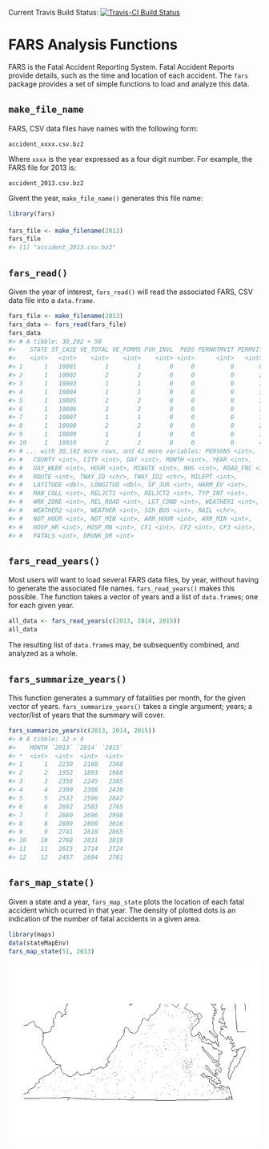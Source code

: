 
<!-- README.md is generated from README.Rmd. Please edit that file -->
Current Travis Build Status: [![Travis-CI Build Status](https://travis-ci.org/RussellPolitzky/fars.svg?branch=master)](https://travis-ci.org/RussellPolitzky/fars)

FARS Analysis Functions
=======================

FARS is the Fatal Accident Reporting System. Fatal Accident Reports provide details, such as the time and location of each accident. The `fars` package provides a set of simple functions to load and analyze this data.

`make_file_name`
----------------

FARS, CSV data files have names with the following form:

    accident_xxxx.csv.bz2

Where `xxxx` is the year expressed as a four digit number. For example, the FARS file for 2013 is:

    accident_2013.csv.bz2

Givent the year, `make_file_name()` generates this file name:

``` r
library(fars)

fars_file <- make_filename(2013)
fars_file
#> [1] "accident_2013.csv.bz2"
```

`fars_read()`
-------------

Given the year of interest, `fars_read()` will read the associated FARS, CSV data file into a `data.frame`.

``` r
fars_file <- make_filename(2013)
fars_data <- fars_read(fars_file)
fars_data
#> # A tibble: 30,202 × 50
#>    STATE ST_CASE VE_TOTAL VE_FORMS PVH_INVL  PEDS PERNOTMVIT PERMVIT
#>    <int>   <int>    <int>    <int>    <int> <int>      <int>   <int>
#> 1      1   10001        1        1        0     0          0       8
#> 2      1   10002        2        2        0     0          0       2
#> 3      1   10003        1        1        0     0          0       1
#> 4      1   10004        1        1        0     0          0       3
#> 5      1   10005        2        2        0     0          0       3
#> 6      1   10006        2        2        0     0          0       3
#> 7      1   10007        1        1        0     0          0       1
#> 8      1   10008        2        2        0     0          0       2
#> 9      1   10009        1        1        0     0          0       1
#> 10     1   10010        2        2        0     0          0       4
#> # ... with 30,192 more rows, and 42 more variables: PERSONS <int>,
#> #   COUNTY <int>, CITY <int>, DAY <int>, MONTH <int>, YEAR <int>,
#> #   DAY_WEEK <int>, HOUR <int>, MINUTE <int>, NHS <int>, ROAD_FNC <int>,
#> #   ROUTE <int>, TWAY_ID <chr>, TWAY_ID2 <chr>, MILEPT <int>,
#> #   LATITUDE <dbl>, LONGITUD <dbl>, SP_JUR <int>, HARM_EV <int>,
#> #   MAN_COLL <int>, RELJCT1 <int>, RELJCT2 <int>, TYP_INT <int>,
#> #   WRK_ZONE <int>, REL_ROAD <int>, LGT_COND <int>, WEATHER1 <int>,
#> #   WEATHER2 <int>, WEATHER <int>, SCH_BUS <int>, RAIL <chr>,
#> #   NOT_HOUR <int>, NOT_MIN <int>, ARR_HOUR <int>, ARR_MIN <int>,
#> #   HOSP_HR <int>, HOSP_MN <int>, CF1 <int>, CF2 <int>, CF3 <int>,
#> #   FATALS <int>, DRUNK_DR <int>
```

`fars_read_years()`
-------------------

Most users will want to load several FARS data files, by year, without having to generate the associated file names. `fars_read_years()` makes this possible. The function takes a vector of years and a list of `data.frame`s; one for each given year.

``` r
all_data <- fars_read_years(c(2013, 2014, 2015))
all_data
```

The resulting list of `data.frame`s may, be subsequently combined, and analyzed as a whole.

`fars_summarize_years()`
------------------------

This function generates a summary of fatalities per month, for the given vector of years. `fars_summarize_years()` takes a single argument; years; a vector/list of years that the summary will cover.

``` r
fars_summarize_years(c(2013, 2014, 2015))
#> # A tibble: 12 × 4
#>    MONTH `2013` `2014` `2015`
#> *  <int>  <int>  <int>  <int>
#> 1      1   2230   2168   2368
#> 2      2   1952   1893   1968
#> 3      3   2356   2245   2385
#> 4      4   2300   2308   2430
#> 5      5   2532   2596   2847
#> 6      6   2692   2583   2765
#> 7      7   2660   2696   2998
#> 8      8   2899   2800   3016
#> 9      9   2741   2618   2865
#> 10    10   2768   2831   3019
#> 11    11   2615   2714   2724
#> 12    12   2457   2604   2781
```

`fars_map_state()`
------------------

Given a state and a year, `fars_map_state` plots the location of each fatal accident which ocurred in that year. The density of plotted dots is an indication of the number of fatal accidents in a given area.

``` r
library(maps)
data(stateMapEnv)
fars_map_state(51, 2013)
```

![](README-unnamed-chunk-6-1.png)
